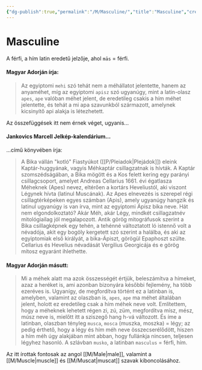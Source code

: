 ```yaml
---
{"dg-publish":true,"permalink":"/M/Masculine/","title":"Masculine","created":"2023-11-12T11:46","updated":"2024-10-25T23:20"}
---
```



# Masculine

A férfi, a hím latin eredetű jelzője, ahol `mās` = férfi. 

#### Magyar Adorján írja:  

> Az egyiptomi `mehi` szó tehát nem a méhállatot jelentette, hanem az anyaméhet, míg az egyiptomi `apisz` szó ugyanúgy, mint a latin-olasz `apes`, `ape` valóban méhet jelent, de eredetileg csakis a hím méhet jelentette, és tehát a mi apa szavunkból származott, amelynek kicsinyítő api alakja is létezhetett.  

Az összefüggések itt nem érnek véget, ugyanis...

#### Jankovics Marcell Jelkép-kalendárium...

...című könyvében írja:  
> A Bika vállán "kotló" Fiastyúkot ([[P/Pleiadok\|Plejádok]]) eleink Kaptár-huggyának, vagyis Méhkaptár csillagzatnak is hívták. A Kaptár szomszédságában, a Bika mögött és a Kos felett kering egy parányi csillagcsoport, amelyet Andreas Cellarius 1661. évi égatlasza Méheknek (Apes) nevez, eltérően a kortárs Heveliustól, aki viszont Légynek hívta (latinul Muscának). Az Apes elnevezés is szerepel régi csillagtérképeken egyes számban (Apis), amely ugyanúgy hangzik és latinul ugyanúgy is van írva, mint az egyiptomi Ápisz bika neve. Hát nem elgondolkoztató? Akár Méh, akár Légy, mindkét csillagzatnév mitológiailag jól megalapozott. Antik görög mitográfusok szerint a Bika csillagképnek egy tehén, a tehénné változtatott ló istennő volt a névadója, akit egy bogöly kergetett szó szerint a halálba, és aki az egyiptomiak első királyát, a bika-Ápiszt, görögül Epaphoszt szülte. Cellarius és Hevelius névadását Vergilius Georgicája és e görög mítosz egyaránt ihlethette.  

#### Magyar Adorján másutt:  

> Mi a méhek alatt ma azok összességét értjük, beleszámítva a hímeket, azaz a heréket is, ami azonban bizonyára későbbi fejlemény, ha több ezeréves is. Ugyanígy, de megfordítva történt ez a latinban is, amelyben, valamint az olaszban is, `apes`, `ape` ma méhet általában jelent, holott ez eredetileg csak a hím méhek neve volt. Említettem, hogy a méheknek lehetett régen zi, zú, züm, megfordítva mísz, mész, músz neve is, mielőtt itt a sziszegő hang h-vá változott. És íme a latinban, olaszban tényleg `musca`, `mosca` (muszka, moszka) = légy; az pedig érthető, hogy a légy és hím méh neve összecserélődött, hiszen a hím méh úgy alakjában mint abban, hogy fullánkja nincsen, teljesen légyhez hasonló. A szlávban `musko`, a latinban `masculus` = férfi, hím.  

Az itt írottak fontosak az angol [[M/Male\|male]], valamint a [[M/Muscle\|muscle]] és [[M/Muscat\|muscat]] szavak kiboncolásához.  